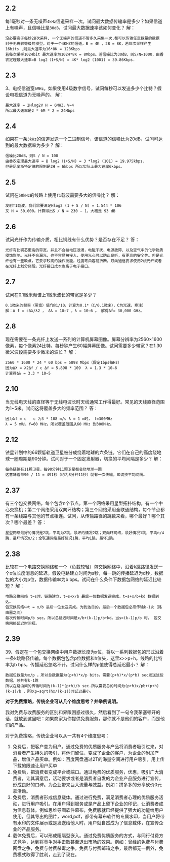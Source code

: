 ## 2.2

每1毫秒对一条无噪声`4kHz`信道采样一次。试问最大数据传输率是多少？如果信道上有噪声，且信噪比是`30dB`，试问最大数据速率该如何变化？
解：

```
没必要高于每秒2B次采样, 一个无噪声的信道不管多久采集一次,都可以传输任意数量的数据
对于无离散等级的模型，对于一个4KHZ的信道，B = 4K ，2B = 8K，若每次采样产生16bits ,则最大速率为16*8K = 128Kbps
若每次采样1024bit 最大速率为1024*8K = 8Mbps。若信噪比为30dB，则S/N=1000，由香农定理最大速率=B log2（1+S/N) = 4K* log2 (1001) = 39.86Kbps.
```



## 2.3

3、电视信道宽`6MHz`。如果使用4级数字信号，试问每秒可以发送多少个比特？假设电视信道为无噪声的。
解：

```
最大速率 = 2Hlog2V H = 6MHZ，V=4 
所以最大速率是2 * 6M * 2 = 24Mbps
```



## 2.4

如果在一条`3kHz`的信道发送一个二进制信号，该信道的信噪比为20dB，试问可达到的最大数据率为多少？
解：

```
信噪比20dB，则S / N = 100
由香农定理最大速率 = B log2（1+S/N) = 3 *log2 (101) = 19.975kbps.
但是尼奎斯特定律的限制是2H = 6kbps 所以实际上最大速率6kbps。
```



## 2.5

试问在`50kHz`的线路上使用`T1`载波需要多大的信噪比？
解：

```
发射T1载波，我们需要满足Hlog2 (1 + S / N) = 1.544 * 106 
又 H = 50,000。计算得出S / N = 230 − 1，大概是 93 dB
```



## 2.6

试问光纤作为传输介质，相比铜线有什么优势？是否存在不足？
答：

```
光纤有比铜芯更高的带宽，并且不会被电压浪涌，电磁干扰、电源故障、以及空气中的化学物质侵蚀影响。光纤不会漏光，也不容易被接入，使用光心可以防止窃听，有更高的安全性。但是光纤也有一些缺点，它要求较高的操作技能，过度弯曲容易折断，双向通信要求使用2根光纤或者在光纤上划分频段。光纤接口成本也高于电子接口。
```



## 2.7

试问在0.1微米频谱上1微米波长的带宽是多少？

```
0.1微米的频率（带宽）值f的1/10，计算为0.1*（C/0.1微米），C为光速，寒注）
解：Δ f = cΔλ/λ2 ， Δλ = 10−7 ，λ = 10−6 。 解得Δf= 30,000 GHz。
```



## 2.8

现在需要在一条光纤上发送一系列的计算机屏幕图像。屏幕分辨率为2560×1600像素，每个像素24比特。每秒钟产生60幅屏幕图像。试问需要多少带宽？在1.30微米波段需要多少微米的波长？
解：

```
2560 * 1600 * 24 * 60 bps = 5898 Mbps（假定1bps每Hz）
因为Δλ = λ2Δf / c Δf = 5.898 * 109  λ = 1.3 * 10−6 
计算得Δλ = 3.3 * 10−5
```



## 2.10

当无线电天线的直径等于无线电波长时天线通常工作得最好。常见的天线直径范围为1~5米。试问这将覆盖多大的频率范围？
答：

```
因为λf = c   c 为3 * 108 m/s λ = 1 m时， f=300MHz
λ = 5 m时，f=60 MHz。所以覆盖范围从60 MHz 到300MHz。
```



## 2.12

铱星计划中的66颗低轨道卫星被分成绕着地球的六条链。它们在自己的高度绕地球一圈周期是90分钟。试问对于一个固定发射器，切换的平均间隔是多少？
解：

```
每条链路有11颗卫星，每90分钟11颗卫星都会绕地球一圈
这意味着每90 / 11 = 491秒（约为8分钟11秒）就有一次传输，即切换平均间隔。
```



## 2.37

有三个包交换网络，每个包含n个节点。第一个网络采用星型拓扑结构，有一个中心交换机；第二个网络采用双向环结构；第三个网络采用全联通结构，每个节点都有一条线路与其他的节点相连。试问，从传输路径的跳数来看，哪个最好？哪个其次？哪个最差？
答：

```
星型网络最好的情况是2跳，平均为2跳，最坏的情况2跳；双向环网络，最好情况1跳，平均n/4跳，最坏情况n/2；全联通网络最好情况1跳，平均1跳，最坏1跳。
```



## 2.38

比较在一个电路交换网络和一个（负载较轻）包交换网络中，沿着k跳路径发送一个x位长度消息的延迟。假设电路建立时间为s秒，每一跳的传播延迟为d秒，数据包的大小为p位，数据传输率为b bps。试问在什么条件下数据包网络的延迟比较短？
解：

```
电路交换网络 t=s时，链路建立，t=s+x/b 最后一位数据发送完成，t=s+x/b+kd 数据到达。
包交换网络中t = x/b 最后一位发送完成。为到达目的，最后一个数据包必须传输k-1次（路由器之间） 
每次传输时间p/b sec。所以总延迟时间是x/b+(k-1)p/b+kd。当s>(k-1)p/b 时， 包交换网络延迟时间短。
```



## 2.39

39、假定在一个包交换网络中用户数据长度为x位，将以一系列数据包的形式沿着一条k跳路径传输，每个数据包包含p位数据和h位头，这里x>>p+h。线路的比特率为b bps，传播延迟忽略不计。试问什么样的p值使得总延迟最小？
解：

```
数据包数量为x/p ，所以总数据量为(p+h)*x/p bits。需要(p+h)*x/(p*b) sec发送这些数据，总共有k-1跳
所以在路由间的传输时间为(k-1)*(p+h)/b sec.所以需要总的时间为(p+h)x/pb+(p+h)(k-1)/b ，所以p=sqrt(hx/(k-1))时延迟最小。
```

**对于免费策略，传统企业可从几个维度思考？并举例说明。**

我对免费与收费服务的区别和界限困惑过很久，然后看到了一句令我茅塞顿开的话，就放到这里吧：如果商家为你提供免费服务，那你就不是他们的客户，而是他们的产品。



对于免费策略，传统企业可以从一共有4个维度思考：

1.   免费后，把客户变为用户。通过免费的优质服务与产品将消费者吸引过来，对消费者产生持久的吸引，将他们留住，变成了企业的客户，为企业的附加产品，增值产品买单。例如：百度网盘通过2T的海量空间进行用户吸引，用上传下载的限速让用户买单
2.  免费后，把消费者变成平台或端口。通过免费的优质服务，优惠，吸引广大消费者，让其满意后，活动要求或者是消费者自发的为企业产品服务进行宣传，形成良好的口碑。为企业带来巨大流量与效益。例如：拼多多的分享砍价0元拿活动。
3.  免费后，消费者形成信息载体。通过进行免费，满足消费者心理的优质服务活动，进行用户吸引。在用户得到服务或是产品上留下企业的印记，让消费者成为信息载体。例如思维导图软件幕布，免费版就已经提供了强大的功能给用户使用，但其导出的图片，word,pdf，都带有幕布软件的专属水印，当用户将带有水印的文件展示或是发送给他人时，用户就自然成为了信息载体，在宣传企业的产品服务。
4.  载体免费后，可以形成阻隔型嵌入。通过免费优质服务的方式，与同行付费方式竞争，达到将竞争对手击败甚至退出市场的效果。例如：曾经的免费与付费网盘之争，免费与付费杀毒之争，免费与付费邮箱之争，最后都无一例外，免费模式取得了胜利，走到了现在。